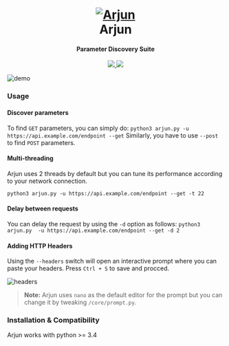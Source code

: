 
<h1 align="center">
  <br>
  <a href="https://github.com/s0md3v/Arjun"><img src="https://image.ibb.co/c618nq/arjun.png" alt="Arjun"></a>
  <br>
  Arjun
  <br>
</h1>

<h4 align="center">Parameter Discovery Suite</h4>

<p align="center">
  <a href="https://github.com/s0md3v/Arjun/releases">
    <img src="https://img.shields.io/github/release/s0md3v/Arjun.svg">
  </a>
  <a href="https://github.com/s0md3v/Arjun/issues?q=is%3Aissue+is%3Aclosed">
      <img src="https://img.shields.io/github/issues-closed-raw/s0md3v/Arjun.svg">
  </a>
</p>

![demo](https://image.ibb.co/gDETnq/Screenshot-2018-11-10-04-55-31.png)

### Usage
#### Discover parameters

To find `GET` parameters, you can simply do:
`python3 arjun.py -u https://api.example.com/endpoint --get`
Similarly, you have to use `--post` to find `POST` parameters.

#### Multi-threading
Arjun uses 2 threads by default but you can tune its performance according to your network connection.

`python3 arjun.py -u https://api.example.com/endpoint --get -t 22`

#### Delay between requests
You can delay the request by using the `-d` option as follows:
`python3 arjun.py  -u https://api.example.com/endpoint --get -d 2`

#### Adding HTTP Headers
Using the `--headers` switch will open an interactive prompt where you can paste your headers. Press `Ctrl + S` to save and procced.

![headers](https://image.ibb.co/jw5NgV/Screenshot-2018-10-27-18-45-32.png)

> **Note:** Arjun uses `nano` as the default editor for the prompt but you can change it by tweaking `/core/prompt.py`.

### Installation & Compatibility
Arjun works with python >= 3.4
